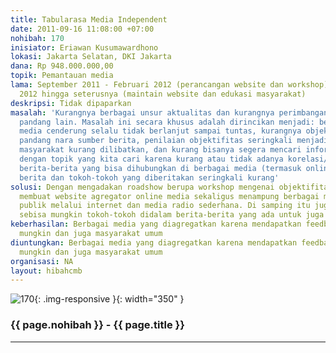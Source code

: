 ```yaml
---
title: Tabularasa Media Independent
date: 2011-09-16 11:08:00 +07:00
nohibah: 170
inisiator: Eriawan Kusumawardhono
lokasi: Jakarta Selatan, DKI Jakarta
dana: Rp 948.000.000,00
topik: Pemantauan media
lama: September 2011 - Februari 2012 (perancangan website dan workshop) dan Maret
  2012 hingga seterusnya (maintain website dan edukasi masyarakat)
deskripsi: Tidak dipaparkan
masalah: 'Kurangnya berbagai unsur aktualitas dan kurangnya perimbangan dari sudut
  pandang lain. Masalah ini secara khusus adalah dirincikan menjadi: berita di berbagai
  media cenderung selalu tidak berlanjut sampai tuntas, kurangnya objektifitas sudut
  pandang nara sumber berita, penilaian objektifitas seringkali menjadi semu karena
  masyarakat kurang dilibatkan, dan kurang bisanya segera mencari informasi yang berhubungan
  dengan topik yang kita cari karena kurang atau tidak adanya korelasi/hubungan antar
  berita-berita yang bisa dihubungkan di berbagai media (termasuk online), dan kronologis
  berita dan tokoh-tokoh yang diberitakan seringkali kurang'
solusi: Dengan mengadakan roadshow berupa workshop mengenai objektifitas media dan
  membuat website agregator online media sekaligus menampung berbagai macam opini
  publik melalui internet dan media radio sederhana. Di samping itu juga melibatkan
  sebisa mungkin tokoh-tokoh didalam berita-berita yang ada untuk juga beropini
keberhasilan: Berbagai media yang diagregatkan karena mendapatkan feedback seobjektif
  mungkin dan juga masyarakat umum
diuntungkan: Berbagai media yang diagregatkan karena mendapatkan feedback seobjektif
  mungkin dan juga masyarakat umum
organisasi: NA
layout: hibahcmb
---
```


![170](/static/img/hibahcmb/170.png){: .img-responsive }{: width="350" }

### {{ page.nohibah }} - {{ page.title }}

---

